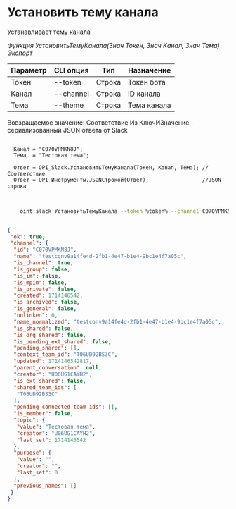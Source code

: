 ﻿---
sidebar_position: 11
---

# Установить тему канала
 Устанавливает тему канала


*Функция УстановитьТемуКанала(Знач Токен, Знач Канал, Знач Тема) Экспорт*

  | Параметр | CLI опция | Тип | Назначение |
  |-|-|-|-|
  | Токен | --token | Строка | Токен бота |
  | Канал | --channel | Строка | ID канала |
  | Тема | --theme | Строка | Тема канала |

  
  Вовзращаемое значение:   Соответствие Из КлючИЗначение - сериализованный JSON ответа от Slack

```bsl title="Пример кода"

  Канал = "C070VPMKN8J";	
  Тема  = "Тестовая тема";

  Ответ = OPI_Slack.УстановитьТемуКанала(Токен, Канал, Тема); //Соответствие
  Ответ = OPI_Инструменты.JSONСтрокой(Ответ);                 //JSON строка
	
```

```sh title="Пример команд CLI"
    
    oint slack УстановитьТемуКанала --token %token% --channel C070VPMKN8J --theme "Тестовая тема"

```


```json title="Результат"

{
 "ok": true,
 "channel": {
  "id": "C070VPMKN8J",
  "name": "testconv9a14fe4d-2fb1-4e47-b1e4-9bc1e4f7a05c",
  "is_channel": true,
  "is_group": false,
  "is_im": false,
  "is_mpim": false,
  "is_private": false,
  "created": 1714146542,
  "is_archived": false,
  "is_general": false,
  "unlinked": 0,
  "name_normalized": "testconv9a14fe4d-2fb1-4e47-b1e4-9bc1e4f7a05c",
  "is_shared": false,
  "is_org_shared": false,
  "is_pending_ext_shared": false,
  "pending_shared": [],
  "context_team_id": "T06UD92BS3C",
  "updated": 1714146542817,
  "parent_conversation": null,
  "creator": "U06UG1CAYH2",
  "is_ext_shared": false,
  "shared_team_ids": [
   "T06UD92BS3C"
  ],
  "pending_connected_team_ids": [],
  "is_member": false,
  "topic": {
   "value": "Тестовая тема",
   "creator": "U06UG1CAYH2",
   "last_set": 1714146542
  },
  "purpose": {
   "value": "",
   "creator": "",
   "last_set": 0
  },
  "previous_names": []
 }
}

```

